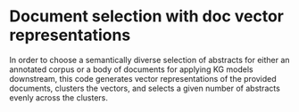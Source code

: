 # Document selection with doc vector representations 
In order to choose a semantically diverse selection of abstracts for either an annotated corpus or a body of documents for applying KG models downstream, this code generates vector representations of the provided documents, clusters the vectors, and selects a given number of abstracts evenly across the clusters. 
>
